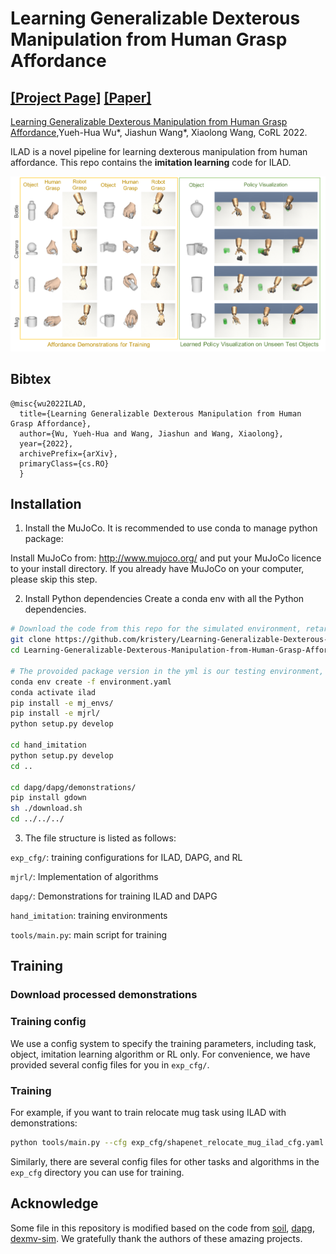 # Learning Generalizable Dexterous Manipulation from Human Grasp Affordance

[[Project Page]](https://kristery.github.io/ILAD/) [[Paper]](https://arxiv.org/abs/2204.02320)
-----

[Learning Generalizable Dexterous Manipulation from Human Grasp Affordance](https://kristery.github.io/ILAD/),Yueh-Hua Wu*, 
Jiashun Wang*, Xiaolong Wang, CoRL 2022.

ILAD is a novel pipeline for learning dexterous manipulation from human affordance.
This repo contains the **imitation learning** code for ILAD.

![DexMV Teaser](docs/teaser.png)

## Bibtex

```
@misc{wu2022ILAD,
  title={Learning Generalizable Dexterous Manipulation from Human Grasp Affordance},
  author={Wu, Yueh-Hua and Wang, Jiashun and Wang, Xiaolong},
  year={2022},
  archivePrefix={arXiv},
  primaryClass={cs.RO}
  }
```

## Installation

1. Install the MuJoCo. It is recommended to use conda to manage python package:

Install MuJoCo from: http://www.mujoco.org/ and put your MuJoCo licence to your install directory. If you already have
MuJoCo on your computer, please skip this step.

2. Install Python dependencies Create a conda env with all the Python dependencies.

```bash
# Download the code from this repo for the simulated environment, retargeting and examples
git clone https://github.com/kristery/Learning-Generalizable-Dexterous-Manipulation-from-Human-Grasp-Affordance.git
cd Learning-Generalizable-Dexterous-Manipulation-from-Human-Grasp-Affordance

# The provoided package version in the yml is our testing environment, you do not need to follow the version of each python package precisely to run this code.
conda env create -f environment.yaml 
conda activate ilad
pip install -e mj_envs/
pip install -e mjrl/
python setup.py develop

cd hand_imitation
python setup.py develop
cd ..

cd dapg/dapg/demonstrations/
pip install gdown
sh ./download.sh
cd ../../../
```

3. The file structure is listed as follows:

`exp_cfg/`: training configurations for ILAD, DAPG, and RL

`mjrl/`: Implementation of algorithms

`dapg/`: Demonstrations for training ILAD and DAPG

`hand_imitation`: training environments

`tools/main.py`: main script for training



## Training

### Download processed demonstrations

### Training config

We use a config system to specify the training parameters, including task, object, imitation learning algorithm or RL
only. For convenience, we have provided several config files for you in `exp_cfg/`.

### Training

For example, if you want to train relocate mug task using ILAD with demonstrations:

```bash
python tools/main.py --cfg exp_cfg/shapenet_relocate_mug_ilad_cfg.yaml
```

Similarly, there are several config files for other tasks and algorithms in the `exp_cfg` directory you can use
for training.

## Acknowledge

Some file in this repository is modified based on the code
from [soil](https://people.eecs.berkeley.edu/~ilija/soil/),
[dapg](https://github.com/aravindr93/hand_dapg), [dexmv-sim](https://github.com/yzqin/dexmv-sim). We gratefully thank the authors of these amazing projects.

